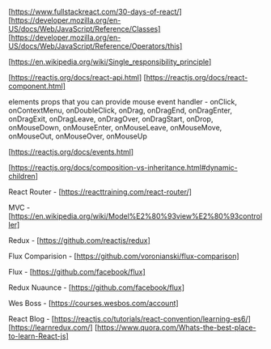 [https://www.fullstackreact.com/30-days-of-react/]
[https://developer.mozilla.org/en-US/docs/Web/JavaScript/Reference/Classes]
[https://developer.mozilla.org/en-US/docs/Web/JavaScript/Reference/Operators/this]

[https://en.wikipedia.org/wiki/Single_responsibility_principle]

[https://reactjs.org/docs/react-api.html]
[https://reactjs.org/docs/react-component.html]

elements props that you can provide mouse event handler - 
onClick, onContextMenu, onDoubleClick, onDrag, onDragEnd, onDragEnter, onDragExit, onDragLeave, onDragOver, onDragStart, onDrop, onMouseDown, onMouseEnter, onMouseLeave, onMouseMove, onMouseOut, onMouseOver, onMouseUp

[https://reactjs.org/docs/events.html]

[https://reactjs.org/docs/composition-vs-inheritance.html#dynamic-children]

React Router -  [https://reacttraining.com/react-router/]

MVC - [https://en.wikipedia.org/wiki/Model%E2%80%93view%E2%80%93controller]

Redux - [https://github.com/reactjs/redux]

Flux Comparision - [https://github.com/voronianski/flux-comparison]

Flux - [https://github.com/facebook/flux]

Redux Nuaunce - [https://github.com/facebook/flux]

Wes Boss - [https://courses.wesbos.com/account]

React Blog - [https://reactjs.co/tutorials/react-convention/learning-es6/]
[https://learnredux.com/]
[https://www.quora.com/Whats-the-best-place-to-learn-React-js]